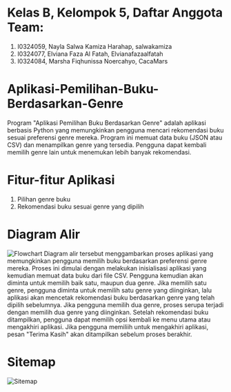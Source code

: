 # Kelas B, Kelompok 5, Daftar Anggota Team:
1. I0324059, Nayla Salwa Kamiza Harahap, salwakamiza
2. I0324077, Elviana Faza Al Fatah, Elvianafazaalfatah
3. I0324084, Marsha Fiqhunissa Noercahyo, CacaMars
# Aplikasi-Pemilihan-Buku-Berdasarkan-Genre
Program "Aplikasi Pemilihan Buku Berdasarkan Genre" adalah aplikasi berbasis Python yang memungkinkan pengguna mencari rekomendasi buku sesuai preferensi genre mereka. Program ini memuat data buku (JSON atau CSV) dan menampilkan genre yang tersedia. Pengguna dapat kembali memilih genre lain untuk menemukan lebih banyak rekomendasi.
# Fitur-fitur Aplikasi
1. Pilihan genre buku
2. Rekomendasi buku sesuai genre yang dipilih 
# Diagram Alir
![Flowchart](https://github.com/user-attachments/assets/acc2642a-7957-4eec-aab1-c5e6f69da0ae)
Diagram alir tersebut menggambarkan proses aplikasi yang memungkinkan pengguna memilih buku berdasarkan preferensi genre mereka. Proses ini dimulai dengan melakukan inisialisasi aplikasi yang kemudian memuat data buku dari file CSV. Pengguna kemudian akan diminta untuk memilih baik satu, maupun dua genre. Jika memilih satu genre, pengguna diminta untuk memilih satu genre yang diinginkan, lalu aplikasi akan mencetak rekomendasi buku berdasarkan genre yang telah dipilih sebelumnya. Jika pengguna memilih dua genre, proses serupa terjadi dengan memilih dua genre yang diinginkan. Setelah rekomendasi buku ditampilkan, pengguna dapat memilih opsi kembali ke menu utama atau mengakhiri aplikasi. Jika pengguna memiliih untuk mengakhiri aplikasi, pesan "Terima Kasih" akan ditampilkan sebelum proses berakhir.
# Sitemap
![Sitemap](https://github.com/user-attachments/assets/3eaf4904-6d99-4d30-a2c0-0eefc56a3c83)
